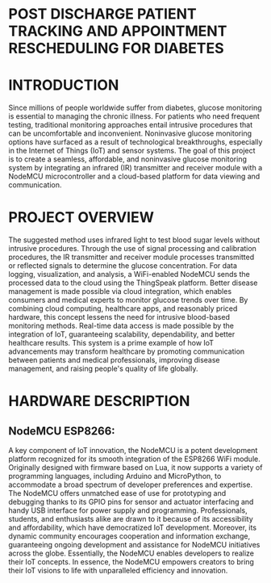 # POST DISCHARGE PATIENT TRACKING AND APPOINTMENT RESCHEDULING FOR DIABETES

# INTRODUCTION
  Since millions of people worldwide suffer from diabetes, glucose monitoring is essential to managing the chronic illness. For patients who need frequent testing, traditional monitoring approaches entail intrusive procedures that can be uncomfortable and inconvenient. Noninvasive glucose monitoring options have surfaced as a result of technological breakthroughs, especially in the Internet of Things (IoT) and sensor systems. The goal of this project is to create a seamless, affordable, and noninvasive glucose monitoring system by integrating an infrared (IR) transmitter and receiver module with a NodeMCU microcontroller and a cloud-based platform for data viewing and communication.

# PROJECT OVERVIEW
  The suggested method uses infrared light to test blood sugar levels without intrusive procedures. Through the use of signal processing and calibration procedures, the IR transmitter and receiver module processes transmitted or reflected signals to determine the glucose concentration. For data logging, visualization, and analysis, a WiFi-enabled NodeMCU sends the processed data to the cloud using the ThingSpeak platform. Better disease management is made possible via cloud integration, which enables consumers and medical experts to monitor glucose trends over time.
  By combining cloud computing, healthcare apps, and reasonably priced hardware, this concept lessens the need for intrusive blood-based monitoring methods. Real-time data access is made possible by the integration of IoT, guaranteeing scalability, dependability, and better healthcare results. This system is a prime example of how IoT advancements may transform healthcare by promoting communication between patients and medical professionals, improving disease management, and raising people's quality of life globally.
# HARDWARE DESCRIPTION
## NodeMCU ESP8266:
  A key component of IoT innovation, the NodeMCU is a potent development platform recognized for its smooth integration of the ESP8266 WiFi module. Originally designed with firmware based on Lua, it now supports a variety of programming languages, including Arduino and MicroPython, to accommodate a broad spectrum of developer preferences and expertise. The NodeMCU offers unmatched ease of use for prototyping and debugging thanks to its GPIO pins for sensor and actuator interfacing and handy USB interface for power supply and programming. Professionals, students, and enthusiasts alike are drawn to it because of its accessibility and affordability, which have democratized IoT development. Moreover, its dynamic community encourages cooperation and information exchange, guaranteeing ongoing development and assistance for NodeMCU initiatives across the globe. Essentially, the NodeMCU enables developers to realize their IoT concepts. In essence, the NodeMCU empowers creators to bring their IoT visions to life with unparalleled efficiency and innovation.
